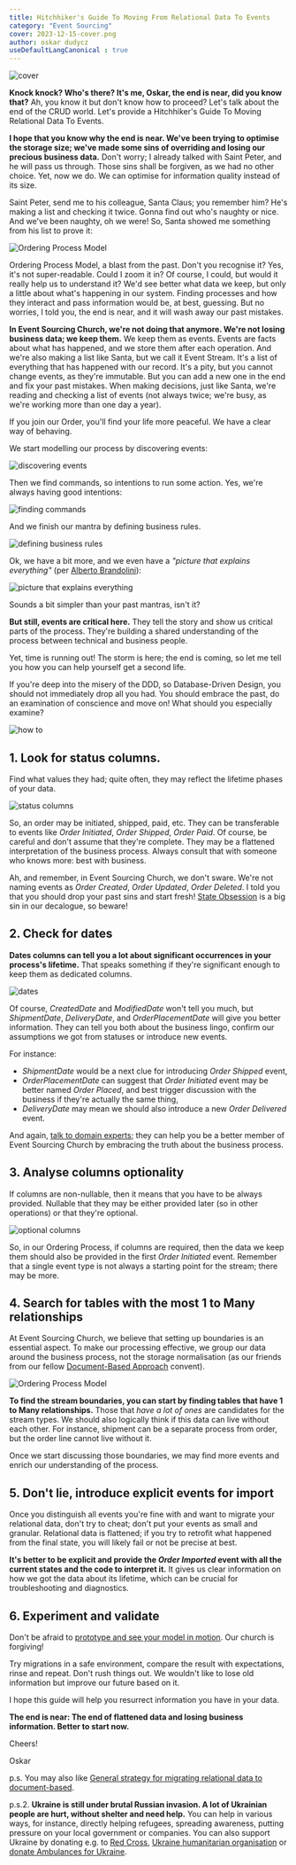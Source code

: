 ```yaml
---
title: Hitchhiker's Guide To Moving From Relational Data To Events
category: "Event Sourcing"
cover: 2023-12-15-cover.png
author: oskar dudycz
useDefaultLangCanonical : true
---
```


![cover](2023-12-15-cover.png)

**Knock knock? Who's there? It's me, Oskar, the end is near, did you know that?** Ah, you know it but don't know how to proceed? Let's talk about the end of the CRUD world. Let's provide a Hitchhiker's Guide To Moving Relational Data To Events.

**I hope that you know why the end is near. We've been trying to optimise the storage size; we've made some sins of overriding and losing our precious business data.** Don't worry; I already talked with Saint Peter, and he will pass us through. Those sins shall be forgiven, as we had no other choice. Yet, now we do. We can optimise for information quality instead of its size.

Saint Peter, send me to his colleague, Santa Claus; you remember him? He's making a list and checking it twice. Gonna find out who's naughty or nice. And we've been naughty, oh we were! So, Santa showed me something from his list to prove it:

![Ordering Process Model](2023-12-15-1.png)

Ordering Process Model, a blast from the past. Don't you recognise it? Yes, it's not super-readable. Could I zoom it in? Of course, I could, but would it really help us to understand it? We'd see better what data we keep, but only a little about what's happening in our system. Finding processes and how they interact and pass information would be, at best, guessing. But no worries, I told you, the end is near, and it will wash away our past mistakes.

**In Event Sourcing Church, we're not doing that anymore. We're not losing business data; we keep them.** We keep them as events. Events are facts about what has happened, and we store them after each operation. And we're also making a list like Santa, but we call it Event Stream. It's a list of everything that has happened with our record. It's a pity, but you cannot change events, as they're immutable. But you can add a new one in the end and fix your past mistakes. When making decisions, just like Santa, we're reading and checking a list of events (not always twice; we're busy, as we're working more than one day a year).

If you join our Order, you'll find your life more peaceful. We have a clear way of behaving. 

We start modelling our process by discovering events:

![discovering events](2023-12-15-2.png)

Then we find commands, so intentions to run some action. Yes, we're always having good intentions:

![finding commands](2023-12-15-3.png)   

And we finish our mantra by defining business rules.

![defining business rules](2023-12-15-4.png)

Ok, we have a bit more, and we even have a _"picture that explains everything"_ (per [Alberto Brandolini](https://www.eventstorming.com/)):

![picture that explains everything](2023-12-15-9.png)

Sounds a bit simpler than your past mantras, isn't it?

**But still, events are critical here.** They tell the story and show us critical parts of the process. They're building a shared understanding of the process between technical and business people.

Yet, time is running out! The storm is here; the end is coming, so let me tell you how you can help yourself get a second life.

If you're deep into the misery of the DDD, so Database-Driven Design, you should not immediately drop all you had. You should embrace the past, do an examination of conscience and move on! What should you especially examine?

![how to](2023-12-15-5.png)


## 1. Look for status columns.

Find what values they had; quite often, they may reflect the lifetime phases of your data. 

![status columns](2023-12-15-6.png)

So, an order may be initiated, shipped, paid, etc. They can be transferable to events like _Order Initiated_, _Order Shipped_, _Order Paid_. Of course, be careful and don't assume that they're complete. They may be a flattened interpretation of the business process. Always consult that with someone who knows more: best with business. 

Ah, and remember, in Event Sourcing Church, we don't sware. We're not naming events as _Order Created_, _Order Updated_, _Order Deleted_. I told you that you should drop your past sins and start fresh! [State Obsession](/pl/state-obsession/) is a big sin in our decalogue, so beware!

## 2. Check for dates

**Dates columns can tell you a lot about significant occurrences in your process's lifetime.** That speaks something if they're significant enough to keep them as dedicated columns.

![dates](2023-12-15-7.png)

Of course, _CreatedDate_ and _ModifiedDate_ won't tell you much, but _ShipmentDate_, _DeliveryDate_, and _OrderPlacementDate_ will give you better information. They can tell you both about the business lingo, confirm our assumptions we got from statuses or introduce new events.

For instance:
- _ShipmentDate_ would be a next clue for introducing _Order Shipped_ event, 
- _OrderPlacementDate_ can suggest that _Order Initiated_ event may be better named _Order Placed_, and best trigger discussion with the business if they're actually the same thing,
- _DeliveryDate_ may mean we should also introduce a new _Order Delivered_ event.

And again, [talk to domain experts](/pl/a_few_words_on_communication/); they can help you be a better member of Event Sourcing Church by embracing the truth about the business process.

## 3. Analyse columns optionality

If columns are non-nullable, then it means that you have to be always provided. Nullable that they may be either provided later (so in other operations) or that they're optional.

![optional columns](2023-12-15-8.png)

So, in our Ordering Process, if columns are required, then the data we keep them should also be provided in the first _Order Initiated_ event. Remember that a single event type is not always a starting point for the stream; there may be more.

## 4. Search for tables with the most 1 to Many relationships

At Event Sourcing Church, we believe that setting up boundaries is an essential aspect. To make our processing effective, we group our data around the business process, not the storage normalisation (as our friends from our fellow [Document-Based Approach](/pl/strategy_on_migrating_relational_data_to_document_based/) convent).

![Ordering Process Model](2023-12-15-1.png)

**To find the stream boundaries, you can start by finding tables that have 1 to Many relationships.** Those that _have a lot of ones_ are candidates for the stream types. We should also logically think if this data can live without each other. For instance, shipment can be a separate process from order, but the order line cannot live without it.

Once we start discussing those boundaries, we may find more events and enrich our understanding of the process. 

## 5. Don't lie, introduce explicit events for import

Once you distinguish all events you're fine with and want to migrate your relational data, don't try to cheat; don't put your events as small and granular. Relational data is flattened; if you try to retrofit what happened from the final state, you will likely fail or not be precise at best. 

**It's better to be explicit and provide the _Order Imported_ event with all the current states and the code to interpret it.** It gives us clear information on how we got the data about its lifetime, which can be crucial for troubleshooting and diagnostics.

## 6. Experiment and validate

Don't be afraid to [prototype and see your model in motion](/pl/prototype_underestimated_design_skill/). Our church is forgiving!

Try migrations in a safe environment, compare the result with expectations, rinse and repeat. Don't rush things out. We wouldn't like to lose old information but improve our future based on it.

I hope this guide will help you resurrect information you have in your data.  

**The end is near: The end of flattened data and losing business information. Better to start now.** 

Cheers!

Oskar

p.s. You may also like [General strategy for migrating relational data to document-based](/pl/strategy_on_migrating_relational_data_to_document_based/). 

p.s.2. **Ukraine is still under brutal Russian invasion. A lot of Ukrainian people are hurt, without shelter and need help.** You can help in various ways, for instance, directly helping refugees, spreading awareness, putting pressure on your local government or companies. You can also support Ukraine by donating e.g. to [Red Cross](https://www.icrc.org/pl/donate/ukraine), [Ukraine humanitarian organisation](https://savelife.in.ua/pl/donate/) or [donate Ambulances for Ukraine](https://www.gofundme.com/f/help-to-save-the-lives-of-civilians-in-a-war-zone).
